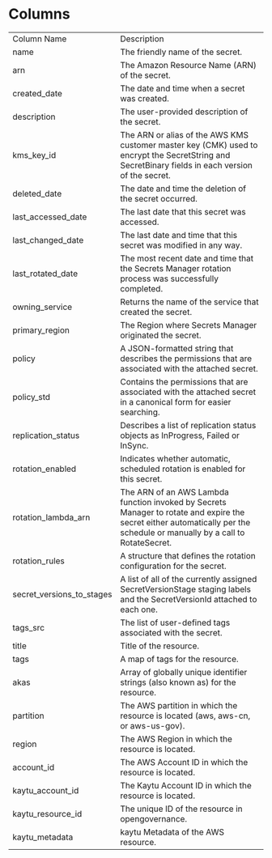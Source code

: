 # Columns  

<table>
	<tr><td>Column Name</td><td>Description</td></tr>
	<tr><td>name</td><td>The friendly name of the secret.</td></tr>
	<tr><td>arn</td><td>The Amazon Resource Name (ARN) of the secret.</td></tr>
	<tr><td>created_date</td><td>The date and time when a secret was created.</td></tr>
	<tr><td>description</td><td>The user-provided description of the secret.</td></tr>
	<tr><td>kms_key_id</td><td>The ARN or alias of the AWS KMS customer master key (CMK) used to encrypt the SecretString and SecretBinary fields in each version of the secret.</td></tr>
	<tr><td>deleted_date</td><td>The date and time the deletion of the secret occurred.</td></tr>
	<tr><td>last_accessed_date</td><td>The last date that this secret was accessed.</td></tr>
	<tr><td>last_changed_date</td><td>The last date and time that this secret was modified in any way.</td></tr>
	<tr><td>last_rotated_date</td><td>The most recent date and time that the Secrets Manager rotation process was successfully completed.</td></tr>
	<tr><td>owning_service</td><td>Returns the name of the service that created the secret.</td></tr>
	<tr><td>primary_region</td><td>The Region where Secrets Manager originated the secret.</td></tr>
	<tr><td>policy</td><td>A JSON-formatted string that describes the permissions that are associated with the attached secret.</td></tr>
	<tr><td>policy_std</td><td>Contains the permissions that are associated with the attached secret in a canonical form for easier searching.</td></tr>
	<tr><td>replication_status</td><td>Describes a list of replication status objects as InProgress, Failed or InSync.</td></tr>
	<tr><td>rotation_enabled</td><td>Indicates whether automatic, scheduled rotation is enabled for this secret.</td></tr>
	<tr><td>rotation_lambda_arn</td><td>The ARN of an AWS Lambda function invoked by Secrets Manager to rotate and expire the secret either automatically per the schedule or manually by a call to RotateSecret.</td></tr>
	<tr><td>rotation_rules</td><td>A structure that defines the rotation configuration for the secret.</td></tr>
	<tr><td>secret_versions_to_stages</td><td>A list of all of the currently assigned SecretVersionStage staging labels and the SecretVersionId attached to each one.</td></tr>
	<tr><td>tags_src</td><td>The list of user-defined tags associated with the secret.</td></tr>
	<tr><td>title</td><td>Title of the resource.</td></tr>
	<tr><td>tags</td><td>A map of tags for the resource.</td></tr>
	<tr><td>akas</td><td>Array of globally unique identifier strings (also known as) for the resource.</td></tr>
	<tr><td>partition</td><td>The AWS partition in which the resource is located (aws, aws-cn, or aws-us-gov).</td></tr>
	<tr><td>region</td><td>The AWS Region in which the resource is located.</td></tr>
	<tr><td>account_id</td><td>The AWS Account ID in which the resource is located.</td></tr>
	<tr><td>kaytu_account_id</td><td>The Kaytu Account ID in which the resource is located.</td></tr>
	<tr><td>kaytu_resource_id</td><td>The unique ID of the resource in opengovernance.</td></tr>
	<tr><td>kaytu_metadata</td><td>kaytu Metadata of the AWS resource.</td></tr>
</table>